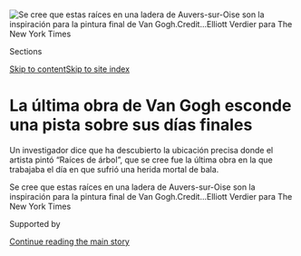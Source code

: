 <div id="app">

<div>

<div>

<div>

</div>

<div data-aria-hidden="false">

<div id="site-content" data-role="main">

<div>

<div class="css-1aor85t" style="opacity:0.000000001;z-index:-1;visibility:hidden">

<div class="css-1hqnpie">

<div class="css-epjblv">

<span class="css-17xtcya">[Cultura](/es/section/cultura)</span><span class="css-x15j1o">|</span><span class="css-fwqvlz">La
última obra de Van Gogh esconde una pista sobre sus días
finales</span>

</div>

<div class="css-k008qs">

<div class="css-1iwv8en">

<span class="css-18z7m18"></span>

<div>

</div>

</div>

<span class="css-1n6z4y">https://nyti.ms/3hStCvp</span>

<div class="css-1705lsu">

<div class="css-4xjgmj">

<div class="css-4skfbu" data-role="toolbar" data-aria-label="Social Media Share buttons, Save button, and Comments Panel with current comment count" data-testid="share-tools">

  - 
  - 
  - 
  - 
    
    <div class="css-6n7j50">
    
    </div>

  - 
  - 

</div>

</div>

</div>

</div>

</div>

</div>

<div id="NYT_TOP_BANNER_REGION" class="css-11qgg8s">

</div>

<div id="fullBleedHeaderContent">

<div class="css-n4ws9g">

![<span class="css-16f3y1r e13ogyst0" data-aria-hidden="true">Se cree
que estas raíces en una ladera de Auvers-sur-Oise son la inspiración
para la pintura final de Van
Gogh.</span><span class="css-cnj6d5 e1z0qqy90" itemprop="copyrightHolder"><span class="css-1ly73wi e1tej78p0">Credit...</span><span><span>Elliott
Verdier para The New York
Times</span></span></span>](https://static01.graylady3jvrrxbe.onion/images/2020/07/27/arts/29VanGogh-ES-00/merlin_175011918_65435f35-c435-488b-843e-ab1daca3c57a-articleLarge.jpg?quality=75&auto=webp&disable=upscale)

</div>

<div class="css-3z92zw">

<div class="css-6cn7ki">

<div class="NYTAppHideMasthead css-1bcu9v6 e1suatyy0">

<div class="section css-1o1qe8k e1suatyy2">

<div class="css-cu5p7t er09x8g0">

<div class="css-6n7j50">

</div>

<span class="css-1dv1kvn">Sections</span>

[Skip to content](#site-content)[Skip to site index](#site-index)

</div>

<div class="css-10698na e1huz5gh0">

</div>

</div>

</div>

<div class="css-1sojcmr ehdk2mb0">

# La última obra de Van Gogh esconde una pista sobre sus días finales

</div>

Un investigador dice que ha descubierto la ubicación precisa donde el
artista pintó “Raíces de árbol”, que se cree fue la última obra en la
que trabajaba el día en que sufrió una herida mortal de bala.

</div>

</div>

<div class="css-nwzfg5 e1gnum310">

<span class="css-1f9pvn2 cultura">Se cree que estas raíces en una ladera
de Auvers-sur-Oise son la inspiración para la pintura final de Van
Gogh.</span><span class="css-cnj6d5 e1z0qqy90" itemprop="copyrightHolder"><span class="css-1ly73wi e1tej78p0">Credit...</span><span><span>Elliott
Verdier para The New York Times</span></span></span>

</div>

<div id="sponsor-wrapper" class="css-1hyfx7x">

<div id="sponsor-slug" class="css-19vbshk">

Supported by

</div>

[Continue reading the main
story](#after-sponsor)

<div id="sponsor" class="ad sponsor-wrapper" style="text-align:center;height:100%;display:block">

</div>

<div id="after-sponsor">

</div>

</div>

<div class="css-1wx1auc e1gnum311">

<div class="css-18e8msd">

<div class="css-vp77d3 epjyd6m0">

<div class="css-1baulvz">

Por <span class="css-1baulvz last-byline" itemprop="name">Nina
Siegal</span>

</div>

</div>

  - 
    
    <div class="css-ld3wwf e16638kd2">
    
    29 de julio de
    2020
    
    </div>

  - 
    
    <div class="css-4xjgmj">
    
    <div class="css-d8bdto" data-role="toolbar" data-aria-label="Social Media Share buttons, Save button, and Comments Panel with current comment count" data-testid="share-tools">
    
      - 
      - 
      - 
      - 
        
        <div class="css-6n7j50">
        
        </div>
    
      - 
      - 
    
    </div>
    
    </div>

</div>

<div class="css-tk9fsr">

[Read in
English](https://www.nytimes3xbfgragh.onion/2020/07/28/arts/design/vincent-van-gogh-tree-roots.html "Read in English")

</div>

</div>

</div>

<div class="section meteredContent css-1r7ky0e" name="articleBody" itemprop="articleBody">

<div class="css-1fanzo5 StoryBodyCompanionColumn">

<div class="css-53u6y8">

[Regístrate para recibir nuestro
boletín](https://www.nytimes3xbfgragh.onion/newsletters/el-times) con
lo mejor de The New York Times.

-----

ÁMSTERDAM — Hace ciento treinta años, Vincent van Gogh despertó en su
habitación en una posada en Auvers-sur-Oise, Francia, y salió, como
solía hacer, con un lienzo para pintar. Esa noche, regresó a la posada
con una mortal herida de bala. Murió dos días después, el 29 de julio de
1890.

Los académicos han especulado durante mucho tiempo sobre la secuencia de
eventos el día del tiroteo, y ahora Wouter van der Veen, un investigador
en Francia, dice que ha descubierto una gran pieza del rompecabezas: la
ubicación precisa donde Van Gogh creó su última pintura, “[Raíces de
árbol](https://www.vangoghmuseum.nl/en/collection/s0195V1962)”. El
hallazgo podría ayudar a comprender mejor cómo el artista pasó su último
día de trabajo.

</div>

</div>

<div class="css-79elbk" data-testid="photoviewer-wrapper">

<div class="css-z3e15g" data-testid="photoviewer-wrapper-hidden">

</div>

<div class="css-1a48zt4 ehw59r15" data-testid="photoviewer-children">

![<span class="css-16f3y1r e13ogyst0" data-aria-hidden="true">Van Gogh
pasó su último día trabajando en la pintura “Raíces de árbol”, según los
investigadores. </span><span class="css-cnj6d5 e1z0qqy90" itemprop="copyrightHolder"><span class="css-1ly73wi e1tej78p0">Credit...</span><span>Museo
Van
Gogh</span></span>](https://static01.graylady3jvrrxbe.onion/images/2020/07/30/arts/29VanGogh-ES-01/merlin_175015488_5a6acbf9-926b-458f-be3a-c07a40fad72c-articleLarge.jpg?quality=75&auto=webp&disable=upscale)

</div>

</div>

<div class="css-1fanzo5 StoryBodyCompanionColumn">

<div class="css-53u6y8">

“Ahora sabemos lo que hizo durante su último día” antes del disparo,
dijo Van der Veen, director científico del Instituto Van Gogh, una
organización sin fines de lucro establecida para preservar la pequeña
habitación del artista en el Auberge Ravoux, la posada en
Auvers-sur-Oise. “Sabemos que pasó todo el día pintando esta obra”,
señaló Van der Veen.

</div>

</div>

<div class="css-1fanzo5 StoryBodyCompanionColumn">

<div class="css-53u6y8">

“Raíces de árbol” fue pintada en la Rue Daubigny, una carretera
principal que atraviesa Auvers-sur-Oise, localidad ubicada unos 32
kilómetros al norte de París, descubrió Van der Veen. Las raíces y
troncos de árboles enredados y retorcidos aún se pueden ver hoy en la
ladera de una colina, a solo 152 metros del Auberge Ravoux, donde Van
Gogh pasó los últimos 70 días de su
vida.

</div>

</div>

<div class="css-79elbk" data-testid="photoviewer-wrapper">

<div class="css-z3e15g" data-testid="photoviewer-wrapper-hidden">

</div>

<div class="css-1a48zt4 ehw59r15" data-testid="photoviewer-children">

<div class="css-1xdhyk6 erfvjey0">

<span class="css-1ly73wi e1tej78p0">Image</span>

<div class="css-zjzyr8">

<div data-testid="lazyimage-container" style="height:483.33333333333326px">

</div>

</div>

</div>

<span class="css-16f3y1r e13ogyst0" data-aria-hidden="true">Wouter van
der Veen, director científico del Instituto Van Gogh, descubrió por
accidente el lugar donde el artista trabajó en “Raíces de
árbol”.</span><span class="css-cnj6d5 e1z0qqy90" itemprop="copyrightHolder"><span class="css-1ly73wi e1tej78p0">Credit...</span><span>Elliott
Verdier para The New York Times</span></span>

</div>

</div>

<div class="css-1fanzo5 StoryBodyCompanionColumn">

<div class="css-53u6y8">

Investigadores del Museo Van Gogh en Ámsterdam han respaldado el
hallazgo. El martes 28 de julio, la directora del museo, Emilie
Gordenker, asistió a una presentación donde se develó el lugar.

Louis van Tilborgh, investigador principal del Museo Van Gogh, dijo en
una entrevista que el descubrimiento era “una interpretación, pero
parece que es verdad”.

</div>

</div>

<div class="css-1fanzo5 StoryBodyCompanionColumn">

<div class="css-53u6y8">

Van der Veen dijo que llegó al hallazgo mientras miraba imágenes de
Auvers de alrededor de 1905, que le había prestado Janine Demuriez, una
mujer francesa de 94 años que ha coleccionado cientos de postales
históricas. Una de ellas muestra a un ciclista en la Rue Daubigny, de
pie junto a un terraplén empinado, donde las raíces de los árboles son
claramente
visibles.

</div>

</div>

<div class="css-79elbk" data-testid="photoviewer-wrapper">

<div class="css-z3e15g" data-testid="photoviewer-wrapper-hidden">

</div>

<div class="css-1a48zt4 ehw59r15" data-testid="photoviewer-children">

<div class="css-1xdhyk6 erfvjey0">

<span class="css-1ly73wi e1tej78p0">Image</span>

<div class="css-zjzyr8">

<div data-testid="lazyimage-container" style="height:309.3333333333333px">

</div>

</div>

</div>

<span class="css-16f3y1r e13ogyst0" data-aria-hidden="true">Una postal
de 1905 llevó a Van der Veen a su
descubrimiento.</span><span class="css-cnj6d5 e1z0qqy90" itemprop="copyrightHolder"><span class="css-1ly73wi e1tej78p0">Credit...</span><span>Elliott
Verdier para The New York Times</span></span>

</div>

</div>

<div class="css-1fanzo5 StoryBodyCompanionColumn">

<div class="css-53u6y8">

Van der Veen dijo que durante el confinamiento simplemente tenía la
postal en la pantalla en su casa en Estrasburgo, Francia, cuando algo
hizo clic en su cabeza: la postal le recordaba a “Raíces de árbol”.
Abrió una versión digital de la pintura, y las comparó lado a lado.

La postal “no es un documento secreto que nadie puede encontrar”, dijo
Van der Veen. “Muchas personas ya la han visto, y reconocen el tema, el
motivo de las raíces de árbol. Estaba oculto a plena vista”.

Como no podía viajar desde Estrasburgo, Van der Veen llamó a
Dominique-Charles Janssen, dueño del Instituto Van Gogh, que estaba en
Auvers, y le pidió que echara un vistazo a la zona.

“Yo diría que del 45 al 50 por ciento todavía está allí”, Janssens dijo
en una entrevista telefónica, al referirse al enredo de raíces.
“Cortaron algunos de los árboles, y estaba cubierto de hiedra, pero
eliminamos parte de eso”.

Van Gogh habría caminado a lo largo de la Rue Daubigny para llegar a la
iglesia de la ciudad, que pintó para [“La iglesia de
Auvers-sur-Oise”](https://www.musee-orsay.fr/en/collections/works-in-focus/painting/commentaire_id/the-church-in-auvers-sur-oise-7170.html?cHash=6d6ea9b5c1)
en junio de 1890, y para dirigirse a los extensos campos de trigo justo
afuera de la ciudad, donde pintó [“Trigal con
cuervos”](https://www.vangoghmuseum.nl/en/collection/s0149V1962) en
julio, dijo Van der
Veen.

</div>

</div>

<div class="css-a7yk8a e73j0it0">

<div class="css-1xdhyk6 erfvjey0">

<span class="css-1ly73wi e1tej78p0">Image</span>

<div class="css-zjzyr8">

<div data-testid="lazyimage-container" style="height:483.33333333333326px">

</div>

</div>

</div>

<span class="css-16f3y1r e13ogyst0" data-aria-hidden="true">El río Oise
en
Auvers-sur-Oise</span><span class="css-cnj6d5 e1z0qqy90" itemprop="copyrightHolder"><span class="css-1ly73wi e1tej78p0">Credit...</span><span>Elliott
Verdier for The New York
Times</span></span>

<div class="css-1xdhyk6 erfvjey0">

<span class="css-1ly73wi e1tej78p0">Image</span>

<div class="css-zjzyr8">

<div data-testid="lazyimage-container" style="height:483.33333333333326px">

</div>

</div>

</div>

<span class="css-16f3y1r e13ogyst0" data-aria-hidden="true">La iglesia
cercana que pintó Van
Gogh</span><span class="css-cnj6d5 e1z0qqy90" itemprop="copyrightHolder"><span class="css-1ly73wi e1tej78p0">Credit...</span><span>Elliott
Verdier para The New York
Times</span></span>

</div>

<div class="css-79elbk" data-testid="photoviewer-wrapper">

<div class="css-z3e15g" data-testid="photoviewer-wrapper-hidden">

</div>

<div class="css-1a48zt4 ehw59r15" data-testid="photoviewer-children">

<div class="css-1xdhyk6 erfvjey0">

<span class="css-1ly73wi e1tej78p0">Image</span>

<div class="css-zjzyr8">

<div data-testid="lazyimage-container" style="height:309.3333333333333px">

</div>

</div>

</div>

<span class="css-16f3y1r e13ogyst0" data-aria-hidden="true"> Los campos
de Auvers-sur-Oise fueron otro tema favorito para Van
Gogh.</span><span class="css-cnj6d5 e1z0qqy90" itemprop="copyrightHolder"><span class="css-1ly73wi e1tej78p0">Credit...</span><span>Elliott
Verdier para The New York Times</span></span>

</div>

</div>

<div class="css-1fanzo5 StoryBodyCompanionColumn">

<div class="css-53u6y8">

Durante mucho tiempo se ha debatido sobre qué pintura fue la última obra
de Van Gogh, porque el artista tendía a no fecharlas. Mucha gente cree
que fue “Trigal con cuervos”, porque la película biográfica de 1956 de
Vincente Minnelli [“Sed de
vivir”](https://www.imdb.com/title/tt0049456/) representa a Van Gogh,
interpretado por Kirk Douglas, pintando esa obra mientras enloquece,
justo antes de suicidarse.

Andries Bonger, quien escribió algunos de los eventos que rodearon la
muerte de Vincent y era cuñado de Theo van Gogh, el hermano de Vincent,
señaló en una carta: “La mañana antes de su muerte, había pintado una
escena del bosque, llena de sol y vida”.

En 2012, El Museo Van Gogh publicó un artículo de Van Tilborgh y Bert
Maes que argumentaba que la carta se refería a “Raíces de árbol”, una
pintura inacabada en la colección del museo. Esa afirmación ahora ha
sido ampliamente aceptada por los
estudiosos.

</div>

</div>

<div class="css-79elbk" data-testid="photoviewer-wrapper">

<div class="css-z3e15g" data-testid="photoviewer-wrapper-hidden">

</div>

<div class="css-1a48zt4 ehw59r15" data-testid="photoviewer-children">

<div class="css-1xdhyk6 erfvjey0">

<span class="css-1ly73wi e1tej78p0">Image</span>

<div class="css-zjzyr8">

<div data-testid="lazyimage-container" style="height:257.77777777777777px">

</div>

</div>

</div>

<span class="css-16f3y1r e13ogyst0" data-aria-hidden="true">“Yo diría
que del 45 al 50 por ciento todavía está allí”, dijo Janssens sobre el
enredo de raíces representadas en el último trabajo de Van
Gogh.</span><span class="css-cnj6d5 e1z0qqy90" itemprop="copyrightHolder"><span class="css-1ly73wi e1tej78p0">Credit...</span><span>Arthénon</span></span>

</div>

</div>

<div class="css-1fanzo5 StoryBodyCompanionColumn">

<div class="css-53u6y8">

Debido a la forma en que se representa la luz en las raíces, Van der
Veen dice que cree que Van Gogh estaba mirando su la escena hacia el
final de la tarde, alrededor de las 5 p.m. o 6 p.m. Dice que cree que
esto significa que Van Gogh probablemente haya pasado todo ese día
pintando.

Van der Veen agregó que la nueva evidencia desafía una teoría presentada
en 2011 por Steven Naifeh y Gregory White Smith en la biografía, *Van
Gogh: la vida*. Ellos argumentaron que Van Gogh no se suicidó, sino que
se habría emborrachado y discutido con dos niños pequeños, quienes lo
mataron accidentalmente, no muy lejos del Auberge Ravoux. La
investigación de Van der Veen sobre “Raíces de árbol” se publicó en un
libro en Francia, y también estará disponible en inglés, en [forma
digital](http://www.arthenon.com/roots).

</div>

</div>

<div class="css-1fanzo5 StoryBodyCompanionColumn">

<div class="css-53u6y8">

“Ahora que sabemos que pintó durante todo el día, hubo aún menos tiempo
para que eso sucediera”, dijo Van der Veen.

Naifeh respondió que sería imposible determinar la hora de una pintura
según el ángulo de la luz. “No es una fotografía, es una pintura”, dijo
en una entrevista telefónica. “Van Gogh pintaba de manera algo
abstracta, y siempre presentaba muchos inventos pictóricos”, agregó, por
lo que sería difícil saber si pintaba la luz que veía con sus propios
ojos o simplemente la creaba en el
lienzo.

</div>

</div>

<div class="css-79elbk" data-testid="photoviewer-wrapper">

<div class="css-z3e15g" data-testid="photoviewer-wrapper-hidden">

</div>

<div class="css-1a48zt4 ehw59r15" data-testid="photoviewer-children">

<div class="css-1xdhyk6 erfvjey0">

<span class="css-1ly73wi e1tej78p0">Image</span>

<div class="css-zjzyr8">

<div data-testid="lazyimage-container" style="height:309.3333333333333px">

</div>

</div>

</div>

<span class="css-16f3y1r e13ogyst0" data-aria-hidden="true">La vista
desde las escaleras de la habitación de Van Gogh en la posada Auberge
Ravoux.</span><span class="css-cnj6d5 e1z0qqy90" itemprop="copyrightHolder"><span class="css-1ly73wi e1tej78p0">Credit...</span><span>Elliott
Verdier para The New York Times</span></span>

</div>

</div>

<div class="css-1fanzo5 StoryBodyCompanionColumn">

<div class="css-53u6y8">

Naifeh dijo que el descubrimiento podría incluso apoyar su teoría del
asesinato. “El hecho de que salió y pintó todo el día, no solo una
pintura promedio sino una pintura muy importante, indica que puede no
haber estado deprimido”, dijo. “De lo contrario, fue un día normal
productivo, y eso va en contra de la idea de que él podría ir y
suicidarse”.

Van der Veen estuvo de acuerdo en un punto. “Confirma todo lo que la
mayoría de testigos dice en ese momento, que su comportamiento fue
perfectamente normal en los últimos días”, dijo. “No había señal de que
estuviera en crisis”.

Sin embargo, Van der Veen sostiene que Van Gogh se suicidó, lo que es
también la posición oficial del Museo Van Gogh.

Van Gogh también había hecho un dibujo de raíces de árboles cuando vivía
en La Haya en 1882. Describió la obra de arte a su hermano, Theo, en una
carta.

</div>

</div>

<div class="css-1fanzo5 StoryBodyCompanionColumn">

<div class="css-53u6y8">

Él escribió que quería que el árbol “expresara algo de la lucha de la
vida”, y que lo veía “enraizándose frenética y fervientemente, por así
decirlo, en la tierra, e incluso siendo destruído por la tormenta”.

Van der Veen dijo que “Raíces de árbol” expresaba algo similar.

“Terminar su vida con esta pintura tiene mucho sentido”, dijo. “La
pintura ilustra la lucha de la vida, y la lucha con la muerte. Eso es lo
que deja atrás. Es una nota de despedida en
colores”.

</div>

</div>

<div class="css-79elbk" data-testid="photoviewer-wrapper">

<div class="css-z3e15g" data-testid="photoviewer-wrapper-hidden">

</div>

<div class="css-1a48zt4 ehw59r15" data-testid="photoviewer-children">

<div class="css-1xdhyk6 erfvjey0">

<span class="css-1ly73wi e1tej78p0">Image</span>

<div class="css-zjzyr8">

<div data-testid="lazyimage-container" style="height:309.3333333333333px">

</div>

</div>

</div>

<span class="css-16f3y1r e13ogyst0" data-aria-hidden="true">Tanto
Vincent Van Gogh como su hermano Theo están enterrados en este
cementerio en
Auvers-sur-Oise.</span><span class="css-cnj6d5 e1z0qqy90" itemprop="copyrightHolder"><span class="css-1ly73wi e1tej78p0">Credit...</span><span>Elliott
Verdier para The New York Times</span></span>

</div>

</div>

<div>

</div>

<div class="css-1fanzo5 StoryBodyCompanionColumn">

<div class="css-53u6y8">

-----

</div>

</div>

</div>

<div>

</div>

<div>

</div>

<div>

</div>

<div>

<div id="bottom-wrapper" class="css-1ede5it">

<div id="bottom-slug" class="css-l9onyx">

Advertisement

</div>

[Continue reading the main
story](#after-bottom)

<div id="bottom" class="ad bottom-wrapper" style="text-align:center;height:100%;display:block;min-height:90px">

</div>

<div id="after-bottom">

</div>

</div>

</div>

</div>

</div>

## Site Index

<div>

</div>

## Site Information Navigation

  - [© <span>2020</span> <span>The New York Times
    Company</span>](https://help.nytimes3xbfgragh.onion/hc/en-us/articles/115014792127-Copyright-notice)

<!-- end list -->

  - [NYTCo](https://www.nytco.com/)
  - [Contact
    Us](https://help.nytimes3xbfgragh.onion/hc/en-us/articles/115015385887-Contact-Us)
  - [Work with us](https://www.nytco.com/careers/)
  - [Advertise](https://nytmediakit.com/)
  - [T Brand Studio](http://www.tbrandstudio.com/)
  - [Your Ad
    Choices](https://www.nytimes3xbfgragh.onion/privacy/cookie-policy#how-do-i-manage-trackers)
  - [Privacy](https://www.nytimes3xbfgragh.onion/privacy)
  - [Terms of
    Service](https://help.nytimes3xbfgragh.onion/hc/en-us/articles/115014893428-Terms-of-service)
  - [Terms of
    Sale](https://help.nytimes3xbfgragh.onion/hc/en-us/articles/115014893968-Terms-of-sale)
  - [Site
    Map](https://spiderbites.nytimes3xbfgragh.onion)
  - [Help](https://help.nytimes3xbfgragh.onion/hc/en-us)
  - [Subscriptions](https://www.nytimes3xbfgragh.onion/subscription?campaignId=37WXW)

</div>

</div>

</div>

</div>
